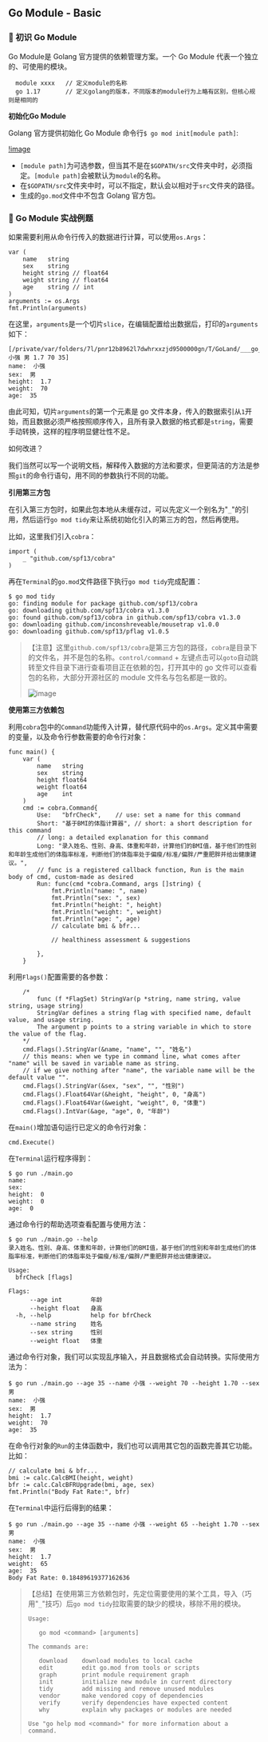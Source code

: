 ## Go Module - Basic

### 🔸 初识 Go Module

Go Module是 Golang 官方提供的依赖管理方案。一个 Go Module 代表一个独立的、可使用的模块。

``` 
  module xxxx   // 定义module的名称
  go 1.17       // 定义golang的版本，不同版本的module行为上略有区别，但核心规则是相同的
```
**初始化Go Module**

Golang 官方提供初始化 Go Module 命令行`$ go mod init[module path]`:

[!image](https://github.com/AdaSheng07/ready.to.go/blob/3e4f5dd099b31633b4473288dc1b2b5c913879b9/pics/module_1.png)

- `[module path]`为可选参数，但当其不是在`$GOPATH/src`文件夹中时，必须指定。`[module path]`会被默认为`module`的名称。
- 在`$GOPATH/src`文件夹中时，可以不指定，默认会以相对于`src`文件夹的路径。
- 生成的`go.mod`文件中不包含 Golang 官方包。

### 🔸 Go Module 实战例题

如果需要利用从命令行传入的数据进行计算，可以使用`os.Args`：
  ```
  var (
      name   string
      sex    string
      height string // float64
      weight string // float64
      age    string // int
  )
  arguments := os.Args
  fmt.Println(arguments)
  ```
在这里，`arguments`是一个切片`slice`，在编辑配置给出数据后，打印的`arguments`如下：
  ```
  [/private/var/folders/7l/pnr12b8962l7dwhrxxzjd9500000gn/T/GoLand/___go_build_learn_go_chapter2_014_bfrCmdCalculator 小强 男 1.7 70 35]
  name:  小强
  sex:  男
  height:  1.7
  weight:  70
  age:  35
  ```
由此可知，切片`arguments`的第一个元素是 go 文件本身，传入的数据索引从`1`开始，而且数据必须严格按照顺序传入，且所有录入数据的格式都是`string`，需要手动转换，这样的程序明显健壮性不足。

如何改进？

我们当然可以写一个说明文档，解释传入数据的方法和要求，但更简洁的方法是参照`git`的命令行语句，用不同的参数执行不同的功能。

**引用第三方包**

在引入第三方包时，如果此包本地从未缓存过，可以先定义一个别名为"`_`"的引用，然后运行`go mod tidy`来让系统初始化引入的第三方的包，然后再使用。

比如，这里我们引入`cobra`：
  ```
  import (
      _ "github.com/spf13/cobra"
  )
  ```
再在`Terminal`的`go.mod`文件路径下执行`go mod tidy`完成配置：
  ```
  $ go mod tidy
  go: finding module for package github.com/spf13/cobra
  go: downloading github.com/spf13/cobra v1.3.0
  go: found github.com/spf13/cobra in github.com/spf13/cobra v1.3.0
  go: downloading github.com/inconshreveable/mousetrap v1.0.0
  go: downloading github.com/spf13/pflag v1.0.5
  ```

> 【注意】这里`github.com/spf13/cobra`是第三方包的路径，`cobra`是目录下的文件名，并不是包的名称。`control/command` + 左键点击可以`goto`自动跳转至文件目录下进行查看项目正在依赖的包，打开其中的 go 文件可以查看包的名称，大部分开源社区的 module 文件名与包名都是一致的。
>
> ![image](https://github.com/AdaSheng07/ready.to.go/blob/ab8d28ec0c11cd5b153f96f0baba3f7e133aed07/pics/package_3.png)

**使用第三方依赖包**

利用`cobra`包中的`Command`功能传入计算，替代原代码中的`os.Args`。定义其中需要的变量，以及命令行参数需要的命令行对象：
  ```
  func main() {
      var (
          name   string
          sex    string
          height float64
          weight float64
          age    int
      )
      cmd := cobra.Command{
          Use:   "bfrCheck",    // use: set a name for this command
          Short: "基于BMI的体脂计算器", // short: a short description for this command
          // long: a detailed explanation for this command
          Long: "录入姓名、性别、身高、体重和年龄，计算他们的BMI值，基于他们的性别和年龄生成他们的体脂率标准，判断他们的体脂率处于偏瘦/标准/偏胖/严重肥胖并给出健康建议。",
          // func is a registered callback function, Run is the main body of cmd, custom-made as desired
          Run: func(cmd *cobra.Command, args []string) {
              fmt.Println("name: ", name)
              fmt.Println("sex: ", sex)
              fmt.Println("height: ", height)
              fmt.Println("weight: ", weight)
              fmt.Println("age: ", age)
              // calculate bmi & bfr...
              
              // healthiness assessment & suggestions
              
          },
      }
  ```
利用`Flags()`配置需要的各参数：
  ```
      /*
          func (f *FlagSet) StringVar(p *string, name string, value string, usage string)
          StringVar defines a string flag with specified name, default value, and usage string.
          The argument p points to a string variable in which to store the value of the flag.
      */
      cmd.Flags().StringVar(&name, "name", "", "姓名")
      // this means: when we type in command line, what comes after "name" will be saved in variable name as string.
      // if we give nothing after "name", the variable name will be the default value "".
      cmd.Flags().StringVar(&sex, "sex", "", "性别")
      cmd.Flags().Float64Var(&height, "height", 0, "身高")
      cmd.Flags().Float64Var(&weight, "weight", 0, "体重")
      cmd.Flags().IntVar(&age, "age", 0, "年龄")
  ```
在`main()`增加语句运行已定义的命令行对象：
  ```
  cmd.Execute()
  ```
在`Terminal`运行程序得到：
  ```
  $ go run ./main.go
  name:  
  sex:  
  height:  0
  weight:  0
  age:  0
  ```
通过命令行的帮助选项查看配置与使用方法：
  ```
  $ go run ./main.go --help
  录入姓名、性别、身高、体重和年龄，计算他们的BMI值，基于他们的性别和年龄生成他们的体脂率标准，判断他们的体脂率处于偏瘦/标准/偏胖/严重肥胖并给出健康建议。
  
  Usage:
    bfrCheck [flags]
  
  Flags:
        --age int        年龄
        --height float   身高
    -h, --help           help for bfrCheck
        --name string    姓名
        --sex string     性别
        --weight float   体重
  ```
通过命令行对象，我们可以实现乱序输入，并且数据格式会自动转换。实际使用方法为：
  ```
  $ go run ./main.go --age 35 --name 小强 --weight 70 --height 1.70 --sex 男
  name:  小强
  sex:  男
  height:  1.7
  weight:  70
  age:  35
  ```
在命令行对象的`Run`的主体函数中，我们也可以调用其它包的函数完善其它功能。比如：
  ```
  // calculate bmi & bfr...
  bmi := calc.CalcBMI(height, weight)
  bfr := calc.CalcBFRUpgrade(bmi, age, sex)
  fmt.Println("Body Fat Rate:", bfr)
  ```
在`Terminal`中运行后得到的结果：
  ```
  $ go run ./main.go --age 35 --name 小强 --weight 65 --height 1.70 --sex 男
  name:  小强
  sex:  男
  height:  1.7
  weight:  65
  age:  35
  Body Fat Rate: 0.18489619377162636
  ```

> 【总结】在使用第三方依赖包时，先定位需要使用的某个工具，导入（巧用"`_`"技巧）后`go mod tidy`拉取需要的缺少的模块，移除不用的模块。
> ```
> Usage:
>
>    go mod <command> [arguments]
>
> The commands are:
>
>    download    download modules to local cache
>    edit        edit go.mod from tools or scripts
>    graph       print module requirement graph
>    init        initialize new module in current directory
>    tidy        add missing and remove unused modules
>    vendor      make vendored copy of dependencies
>    verify      verify dependencies have expected content
>    why         explain why packages or modules are needed
>
> Use "go help mod <command>" for more information about a command.
> ```